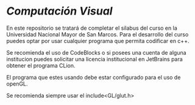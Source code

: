 # _Computación Visual_

En este repositorio se tratará de completar el silabus
del curso en la Universidad Nacional Mayor de San 
Marcos.
Para el desarrollo del curso puedes optar por usar cualquier
programa que permita codificar en c++.

Se recomienda el uso de CodeBlocks o si posees una cuenta de alguna institucion
puedes solicitar una licencia institucional en JetBrains 
para obtener el programa CLion.

El programa que estes usando debe estar configurado para el uso
de openGL.

Se recomienda siempre usar el include<GL/glut.h>

